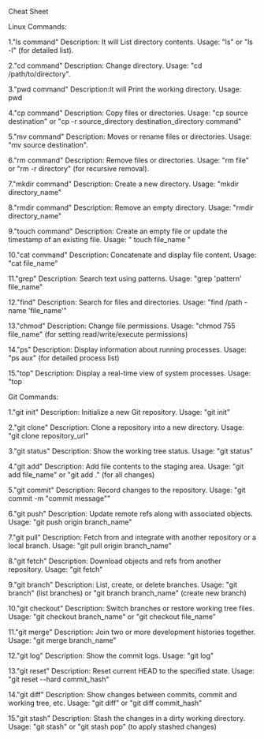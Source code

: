 Cheat Sheet

Linux Commands: 
 
1."ls command"
 Description: It will List directory contents.
 Usage: "ls" or "ls -l" (for detailed list).

2."cd command"
  Description: Change directory.
  Usage: "cd /path/to/directory".

3."pwd command"
  Description:It will Print the working directory.
  Usage: pwd

4."cp command"
  Description: Copy files or directories.
  Usage: "cp source destination" or "cp -r source_directory destination_directory command"

5."mv command"
  Description: Moves or rename files or directories.
  Usage: "mv source destination".

6."rm command"
  Description: Remove files or directories.
  Usage: "rm file" or "rm -r directory" (for recursive removal).

7."mkdir command"
  Description: Create a new directory.
  Usage: "mkdir directory_name"

8."rmdir command"
  Description: Remove an empty directory.
  Usage: "rmdir directory_name"

9."touch command"
  Description: Create an empty file or update the timestamp of an existing file.
  Usage: " touch file_name "

10."cat command"
   Description: Concatenate and display file content.
   Usage: "cat file_name"

11."grep"
   Description: Search text using patterns.
   Usage: "grep 'pattern' file_name"

12."find"
   Description: Search for files and directories.
   Usage: "find /path -name 'file_name'"

13."chmod"
   Description: Change file permissions.
   Usage: "chmod 755 file_name" (for setting read/write/execute permissions)

14."ps"
   Description: Display information about running processes.
   Usage: "ps aux" (for detailed process list)

15."top"
   Description: Display a real-time view of system processes.
   Usage: "top




Git Commands:

1."git init"
   Description: Initialize a new Git repository.
   Usage: "git init"

2."git clone"
   Description: Clone a repository into a new directory.
   Usage: "git clone repository_url"

3."git status"
   Description: Show the working tree status.
   Usage: "git status"

4."git add"
   Description: Add file contents to the staging area.
   Usage: "git add file_name" or "git add ." (for all changes)

5."git commit"
   Description: Record changes to the repository.
   Usage: "git commit -m "commit message""

6."git push"
   Description: Update remote refs along with associated objects.
   Usage: "git push origin branch_name"

7."git pull"
   Description: Fetch from and integrate with another repository or a local branch.
   Usage: "git pull origin branch_name"

8."git fetch"
   Description: Download objects and refs from another repository.
   Usage: "git fetch"

9."git branch"
   Description: List, create, or delete branches.
   Usage: "git branch" (list branches) or "git branch branch_name" (create new branch)

10."git checkout"
    Description: Switch branches or restore working tree files.
    Usage: "git checkout branch_name" or "git checkout file_name"

11."git merge"
    Description: Join two or more development histories together.
    Usage: "git merge branch_name"

12."git log"
    Description: Show the commit logs.
    Usage: "git log"

13."git reset"
    Description: Reset current HEAD to the specified state.
    Usage: "git reset --hard commit_hash"

14."git diff"
    Description: Show changes between commits, commit and working tree, etc.
    Usage: "git diff" or "git diff commit_hash"

15."git stash"
   Description: Stash the changes in a dirty working directory.
   Usage: "git stash" or "git stash pop" (to apply stashed changes)

